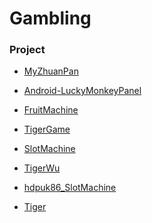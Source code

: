 # Gambling
 

### Project

-  [MyZhuanPan]
-  [Android-LuckyMonkeyPanel]
-  [FruitMachine]
-  [TigerGame]
-  [SlotMachine]
-  [TigerWu]
-  [hdpuk86_SlotMachine]
-  [Tiger]
 
   [MyZhuanPan]: <https://github.com/cybernhl/MyZhuanPan>

   [Android-LuckyMonkeyPanel]: <https://github.com/jeanboydev/Android-LuckyMonkeyPanel>
   [FruitMachine]: <https://github.com/cybernhl/FruitMachine>
   [TigerGame]: <https://github.com/cybernhl/TigerGame>
   [SlotMachine]: <https://github.com/cybernhl/SlotMachine>
   [TigerWu]: <https://github.com/cybernhl/TigerWu>
   [hdpuk86_SlotMachine]: <https://github.com/cybernhl/android_slot_machine>
   [Tiger]: <https://github.com/cybernhl/Tiger>
